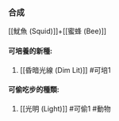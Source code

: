 ### 合成
[[魷魚 (Squid)]]+[[蜜蜂 (Bee)]]

#### 可培養的新種:
1. [[昏暗光線 (Dim Lit)]]
#可培1 
#### 可偷吃步的種類:
1. [[光明 (Light)]]
#可偷1 
#動物 